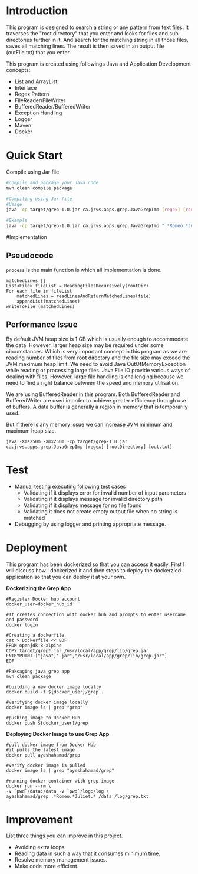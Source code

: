 # Introduction

This program is designed to search a string or any pattern from text files. 
It traverses the "root directory" that you enter and looks for files and sub-directories further in it. And search for the matching string in all those files, saves all matching lines. The result is then saved in an output file (outFIle.txt) that you enter.

This program is created using followings Java and Application Development concepts:
- List and ArrayList
- Interface
- Regex Pattern
- FileReader/FileWriter
- BufferedReader/BufferedWriter
- Exception Handling 
- Logger
- Maven
- Docker

# Quick Start

Compile using Jar file
````bash
#compile and package your Java code
mvn clean compile package

#Compiling using Jar file
#Usage
java -cp target/grep-1.0.jar ca.jrvs.apps.grep.JavaGrepImp [regex] [rootDirectory] [ouputFile.txt]

#Example
java -cp target/grep-1.0.jar ca.jrvs.apps.grep.JavaGrepImp ".*Romeo.*Juliet.*" "./data" "./out/grep.txt"
````


#Implementation

## Pseudocode
`process` is the main function is which all implementation is done.
```
matchedLines []
List<File> fileList = ReadingFilesRecursively(rootDir)
For each file in fileList
    matchedLines = readLinesAndReturnMatchedLines(file) 
    appendList(matchedLines)
writeToFile (matchedLines)
```

## Performance Issue
By default JVM heap size is 1 GB which is usually enough to accommodate the data. However, larger heap size may be required under some circumstances. Which is very important concept in this program as we are reading number of files from root directory and the file size may exceed the JVM maximum heap limit.
We need to avoid Java OutOfMemoryException while reading or processing large files.
Java File IO provide various ways of dealing with files. However, large file handling is challenging because we need to find a right balance between the speed and memory utilisation.

We are using BufferedReader in this program. Both BufferedReader and BufferedWriter are used in order to achieve greater efficiency through use of buffers. A data buffer is generally a region in memory that is temporarily used. 

But if there is any memory issue we can increase JVM minimum and maximum heap size.
````shell
java -Xms250m -Xmx250m -cp target/grep-1.0.jar ca.jrvs.apps.grep.JavaGrepImp [regex] [rootDirectory] [out.txt]
````

# Test
 - Manual testing executing following test cases
   - Validating if it displays error for invalid number of input parameters
   - Validating if it displays message for invalid directory path
   - Validating if it displays message for no file found
   - Validating it does not create empty output file when no string is matched
 - Debugging by using logger and printing appropriate message.

# Deployment
This program has been dockerized so that you can access it easily. First I will discuss how I dockerized it and then steps to deploy the dockerzied application so that you can deploy it at your own.

**Dockerizing the Grep App**
```shell
#Register Docker hub account
docker_user=docker_hub_id

#It creates connection with docker hub and prompts to enter username and password
docker login 

#Creating a dockerfile
cat > Dockerfile << EOF
FROM openjdk:8-alpine
COPY target/grep*.jar /usr/local/app/grep/lib/grep.jar
ENTRYPOINT ["java","-jar","/usr/local/app/grep/lib/grep.jar"]
EOF

#Pakcaging java grep app
mvn clean package

#building a new docker image locally
docker build -t ${docker_user}/grep .

#verifying docker image locally
docker image ls | grep "grep"

#pushing image to Docker Hub
docker push ${docker_user}/grep
```

**Deploying Docker Image to use Grep App**
```shell
#pull docker image from Docker Hub
#it pulls the latest image
docker pull ayeshahamad/grep

#verify docker image is pulled
docker image ls | grep "ayeshahamad/grep"

#running docker container with grep image
docker run --rm \
-v `pwd`/data:/data -v `pwd`/log:/log \
ayeshahamad/grep .*Romeo.*Juliet.* /data /log/grep.txt
```

# Improvement
List three things you can improve in this project.
- Avoiding extra loops.
- Reading data in such a way that it consumes minimum time.
- Resolve memory management issues.
- Make code more efficient.